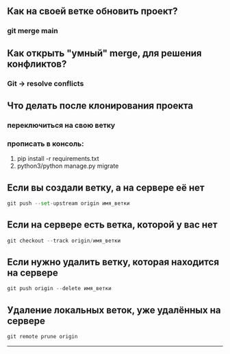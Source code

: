 ## Как на своей ветке обновить проект?
### git merge main

## Как открыть "умный" merge, для решения конфликтов?
### Git -> resolve conflicts

## Что делать после клонирования проекта
### переключиться на свою ветку
### прописать в консоль:
1) pip install -r requirements.txt
2) python3/python manage.py migrate

## Если вы создали ветку, а на сервере её нет
``` python
git push --set-upstream origin имя_ветки
```

## Если на сервере есть ветка, которой у вас нет
``` python
git cheсkout --track origin/имя_ветки
```

## Если нужно удалить ветку, которая находится на сервере
``` python
git push origin --delete имя_ветки
```

## Удаление локальных веток, уже удалённых на сервере
``` python
git remote prune origin
```
*** 